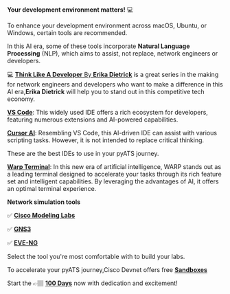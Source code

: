 **Your development environment matters!**  :computer:

To enhance your development environment across macOS, Ubuntu, or Windows, certain tools are recommended.

In this AI era, some of these tools incorporate **Natural Language Processing** (NLP), which aims to assist, not replace, network engineers or developers.

:computer: [**Think Like A Developer** By **Erika Dietrick**](https://www.youtube.com/playlist?list=PLvfm4aNXLC8wiJs-YGVQXUwukv06z5NJS) is a great series in the making for network engineers and developers who want to make a difference in this AI era,**Erika Dietrick** will help you to stand out in this competitive tech economy.

[**VS Code**](https://code.visualstudio.com/): This widely used IDE offers a rich ecosystem for developers, featuring numerous extensions and AI-powered capabilities.

[**Cursor AI**](https://www.cursor.com/): Resembling VS Code, this AI-driven IDE can assist with various scripting tasks. However, it is not intended to replace critical thinking.

These are the best IDEs to use in your pyATS journey. 

[**Warp Terminal**](https://www.warp.dev/): In this new era of artificial intelligence, WARP  stands out as a leading terminal designed to accelerate your tasks through its rich feature set and intelligent capabilities. By leveraging the advantages of AI, it offers an optimal terminal experience.

**Network simulation tools** 

:white_check_mark: [**Cisco Modeling Labs**](https://developer.cisco.com/docs/modeling-labs/cml-free/#cisco-modeling-labs---free) 

:white_check_mark: [**GNS3**](https://gns3.com/software/download) 

:white_check_mark: [**EVE-NG**](https://www.eve-ng.net/)

Select the tool you're most comfortable with to build your labs.

To accelerate your pyATS journey,Cisco Devnet offers free [**Sandboxes**](https://developer.cisco.com/site/sandbox/)

Start the &#128073;&#127997; [**100 Days**](https://github.com/verlaine-muhungu/100-Days-of-Cisco-PyATS-/blob/main/Days%20/The%20100%20Days.md) now with dedication and excitement!
